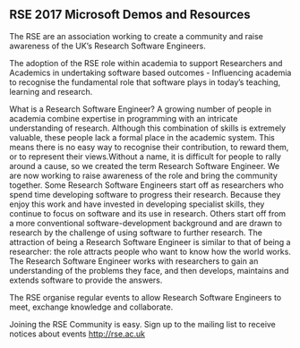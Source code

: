 ## RSE 2017 Microsoft Demos and Resources

The RSE are an association working to create a community and raise awareness of the UK’s Research Software Engineers.  

The adoption of the RSE role within academia to support Researchers and Academics in undertaking software based outcomes - Influencing academia to recognise the fundamental role that software plays in today’s teaching, learning and research.

What is a Research Software Engineer?
A growing number of people in academia combine expertise in programming with an intricate understanding of research. Although this combination of skills is extremely valuable, these people lack a formal place in the academic system. This means there is no easy way to recognise their contribution, to reward them, or to represent their views.Without a name, it is difficult for people to rally around a cause, so we created the term Research Software Engineer. We are now working to raise awareness of the role and bring the community together. Some Research Software Engineers start off as researchers who spend time developing software to progress their research. Because they enjoy this work and have invested in developing specialist skills, they continue to focus on software and its use in research. Others start off from a more conventional software-development background and are drawn to research by the challenge of using software to further research.
The attraction of being a Research Software Engineer is similar to that of being a researcher: the role attracts people who want to know how the world works. The Research Software Engineer works with researchers to gain an understanding of the problems they face, and then develops, maintains and extends software to provide the answers. 

The RSE organise regular events to allow Research Software Engineers to meet, exchange knowledge and collaborate.

Joining the RSE Community is easy. Sign up to the mailing list to receive notices about events http://rse.ac.uk 


